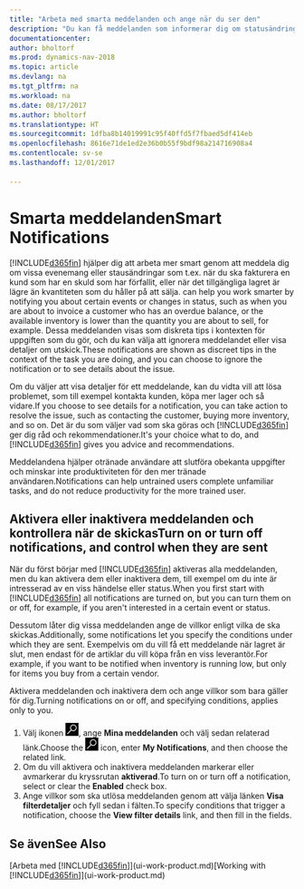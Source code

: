```yaml
---
title: "Arbeta med smarta meddelanden och ange när du ser den"
description: "Du kan få meddelanden som informerar dig om statusändringar eller händelser, till exempel en skuld eller låg lagernivå."
documentationcenter: 
author: bholtorf
ms.prod: dynamics-nav-2018
ms.topic: article
ms.devlang: na
ms.tgt_pltfrm: na
ms.workload: na
ms.date: 08/17/2017
ms.author: bholtorf
ms.translationtype: HT
ms.sourcegitcommit: 1dfba8b14019991c95f40ffd5f7fbaed5df414eb
ms.openlocfilehash: 8616e71de1ed2e36b0b55f9bdf98a214716908a4
ms.contentlocale: sv-se
ms.lasthandoff: 12/01/2017

---
```

# <a name="smart-notifications"></a><span data-ttu-id="2527c-103">Smarta meddelanden</span><span class="sxs-lookup"><span data-stu-id="2527c-103">Smart Notifications</span></span>
[!INCLUDE[d365fin](includes/d365fin_md.md)]<span data-ttu-id="2527c-104"> hjälper dig att arbeta mer smart genom att meddela dig om vissa evenemang eller stausändringar som t.ex. när du ska fakturera en kund som har en skuld som har förfallit, eller när det tillgängliga lagret är lägre än kvantiteten som du håller på att sälja.</span><span class="sxs-lookup"><span data-stu-id="2527c-104"> can help you work smarter by notifying you about certain events or changes in status, such as when you are about to invoice a customer who has an overdue balance, or the available inventory is lower than the quantity you are about to sell, for example.</span></span> <span data-ttu-id="2527c-105">Dessa meddelanden visas som diskreta tips i kontexten för uppgiften som du gör, och du kan välja att ignorera meddelandet eller visa detaljer om utskick.</span><span class="sxs-lookup"><span data-stu-id="2527c-105">These notifications are shown as discreet tips in the context of the task you are doing, and you can choose to ignore the notification or to see details about the issue.</span></span>  

<span data-ttu-id="2527c-106">Om du väljer att visa detaljer för ett meddelande, kan du vidta vill att lösa problemet, som till exempel kontakta kunden, köpa mer lager och så vidare.</span><span class="sxs-lookup"><span data-stu-id="2527c-106">If you choose to see details for a notification, you can take action to resolve the issue, such as contacting the customer, buying more inventory, and so on.</span></span> <span data-ttu-id="2527c-107">Det är du som väljer vad som ska göras och [!INCLUDE[d365fin](includes/d365fin_md.md)] ger dig råd och rekommendationer.</span><span class="sxs-lookup"><span data-stu-id="2527c-107">It's your choice what to do, and [!INCLUDE[d365fin](includes/d365fin_md.md)] gives you advice and recommendations.</span></span>  

<span data-ttu-id="2527c-108">Meddelandena hjälper otränade användare att slutföra obekanta uppgifter och minskar inte produktiviteten för den mer tränade användaren.</span><span class="sxs-lookup"><span data-stu-id="2527c-108">Notifications can help untrained users complete unfamiliar tasks, and do not reduce productivity for the more trained user.</span></span>  

## <a name="turn-on-or-turn-off-notifications-and-control-when-they-are-sent"></a><span data-ttu-id="2527c-109">Aktivera eller inaktivera meddelanden och kontrollera när de skickas</span><span class="sxs-lookup"><span data-stu-id="2527c-109">Turn on or turn off notifications, and control when they are sent</span></span>
<span data-ttu-id="2527c-110">När du först börjar med [!INCLUDE[d365fin](includes/d365fin_md.md)] aktiveras alla meddelanden, men du kan aktivera dem eller inaktivera dem, till exempel om du inte är intresserad av en viss händelse eller status.</span><span class="sxs-lookup"><span data-stu-id="2527c-110">When you first start with [!INCLUDE[d365fin](includes/d365fin_md.md)] all notifications are turned on, but you can turn them on or off, for example, if you aren't interested in a certain event or status.</span></span>  
  
<span data-ttu-id="2527c-111">Dessutom låter dig vissa meddelanden ange de villkor enligt vilka de ska skickas.</span><span class="sxs-lookup"><span data-stu-id="2527c-111">Additionally, some notifications let you specify the conditions under which they are sent.</span></span> <span data-ttu-id="2527c-112">Exempelvis om du vill få ett meddelande när lagret är slut, men endast för de artiklar du vill köpa från en viss leverantör.</span><span class="sxs-lookup"><span data-stu-id="2527c-112">For example, if you want to be notified when inventory is running low, but only for items you buy from a certain vendor.</span></span>  
  
<span data-ttu-id="2527c-113">Aktivera meddelanden och inaktivera dem och ange villkor som bara gäller för dig.</span><span class="sxs-lookup"><span data-stu-id="2527c-113">Turning notifications on or off, and specifying conditions, applies only to you.</span></span>  

1. <span data-ttu-id="2527c-114">Välj ikonen ![Söka efter sida eller rapport](media/ui-search/search_small.png "ikonen Söka efter sida eller rapport"), ange **Mina meddelanden** och välj sedan relaterad länk.</span><span class="sxs-lookup"><span data-stu-id="2527c-114">Choose the ![Search for Page or Report](media/ui-search/search_small.png "Search for Page or Report icon") icon, enter **My Notifications**, and then choose the related link.</span></span>
2. <span data-ttu-id="2527c-115">Om du vill aktivera och inaktivera meddelanden markerar eller avmarkerar du kryssrutan **aktiverad**.</span><span class="sxs-lookup"><span data-stu-id="2527c-115">To turn on or turn off a notification, select or clear the **Enabled** check box.</span></span>
3. <span data-ttu-id="2527c-116">Ange villkor som ska utlösa meddelanden genom att välja länken **Visa filterdetaljer** och fyll sedan i fälten.</span><span class="sxs-lookup"><span data-stu-id="2527c-116">To specify conditions that trigger a notification, choose the **View filter details** link, and then fill in the fields.</span></span>  

## <a name="see-also"></a><span data-ttu-id="2527c-117">Se även</span><span class="sxs-lookup"><span data-stu-id="2527c-117">See Also</span></span>
<span data-ttu-id="2527c-118">[Arbeta med [!INCLUDE[d365fin](includes/d365fin_md.md)]](ui-work-product.md)</span><span class="sxs-lookup"><span data-stu-id="2527c-118">[Working with [!INCLUDE[d365fin](includes/d365fin_md.md)]](ui-work-product.md)</span></span>


